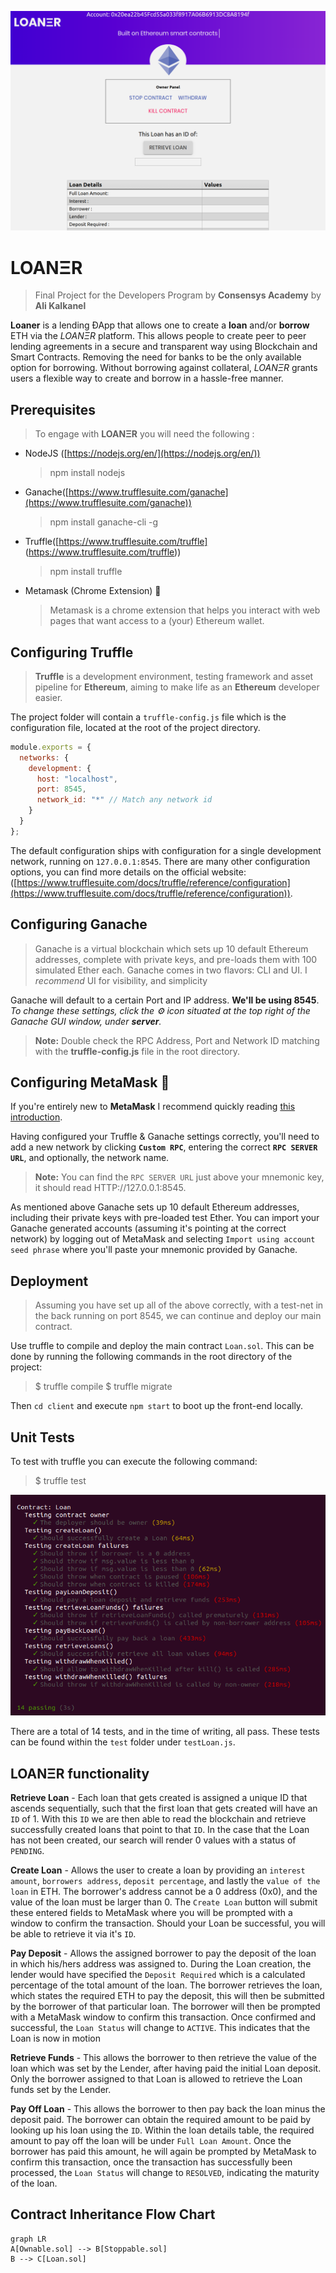  ![Loaner Home Page](/rand/image2.png)

# LOANΞR 
> Final Project for the Developers Program by **Consensys Academy**
> by **Ali Kalkanel**

**Loaner** is a lending ÐApp that allows one to create a **loan** and/or **borrow** ETH via the *LOANΞR* platform. This allows people to create peer to peer lending agreements in a secure and transparent way using Blockchain and Smart Contracts. Removing the need for banks to be the only available option for borrowing. Without borrowing against collateral, *LOANΞR* grants users a flexible way to create and borrow in a hassle-free manner.


## Prerequisites 
> To engage with **LOANΞR** you will need the following :

* NodeJS ([https://nodejs.org/en/](https://nodejs.org/en/))
	> npm install nodejs
* Ganache([https://www.trufflesuite.com/ganache](https://www.trufflesuite.com/ganache))
	>npm install ganache-cli -g
* Truffle([https://www.trufflesuite.com/truffle] (https://www.trufflesuite.com/truffle))
	> npm install truffle
* Metamask (Chrome Extension) 🦊
	> Metamask is a chrome extension that helps you interact with web pages that want access to a (your) Ethereum wallet.

## Configuring Truffle
> **Truffle** is a development environment, testing framework and asset pipeline for **Ethereum**, aiming to make life as an **Ethereum** developer easier.

The project folder will contain a `truffle-config.js` file which is the configuration file, located at the root of the project directory. 
```javascript
module.exports = {
  networks: {
    development: {
      host: "localhost",
      port: 8545,
      network_id: "*" // Match any network id
    }
  }
};
```
The default configuration ships with configuration for a single development network, running on  `127.0.0.1:8545`. There are many other configuration options, you can find more details on the official website:([https://www.trufflesuite.com/docs/truffle/reference/configuration](https://www.trufflesuite.com/docs/truffle/reference/configuration)).


## Configuring Ganache 

>Ganache is a virtual blockchain which sets up 10 default Ethereum addresses, complete with private keys, and pre-loads them with 100 simulated Ether each. Ganache comes in two flavors: CLI and UI. I *recommend* UI for visibility, and simplicity 

Ganache will default to a certain Port and IP address.  **We'll be using 8545**. *To change these settings, *click* the ⚙️ icon situated at the top right of the Ganache GUI window, under **server**.* 

>**Note:** Double check the RPC Address, Port and Network ID matching with the **truffle-config.js** file in the root directory. 
>

## Configuring MetaMask 🦊

If you're entirely new to **MetaMask** I recommend quickly reading [this introduction](https://bitfalls.com/2018/02/16/metamask-send-receive-ether/).

Having configured your Truffle & Ganache settings correctly, you'll need to add a new network by clicking **`Custom RPC`**, entering the correct **`RPC SERVER URL`**, and optionally, the network name.

> **Note:** You can find the `RPC SERVER URL` just above your mnemonic key, it should read HTTP://127.0.0.1:8545.

 As mentioned above Ganache sets up 10 default Ethereum addresses, including their private keys with pre-loaded test Ether. You can import your Ganache generated accounts (assuming it's pointing at the correct network) by logging out of MetaMask and selecting `Import using account seed phrase` where you'll paste your mnemonic provided by Ganache. 
 
## Deployment
>  Assuming you have set up all of the above correctly, with a test-net in the back running on port 8545, we can continue and deploy our main contract.
>  
Use truffle to compile and deploy the main contract `Loan.sol`. This can be done by running the following commands in the root directory of the project:

> $ truffle compile
>  $ truffle migrate

Then `cd client` and execute `npm start` to boot up the front-end locally.

##  Unit Tests
To test with truffle you can execute the following command:
> $ truffle test

![Testing results](/rand/image1.png)

There are a total of 14 tests, and in the time of writing, all pass. These tests can be found within the `test` folder under `testLoan.js`.
## LOANΞR functionality

 **Retrieve Loan** - Each loan that gets created is assigned a unique ID that ascends sequentially, such that the first loan that gets created will have an `ID` of 1. With this `ID` we are then able to read the blockchain and retrieve successfully created loans that point to that `ID`. In the case that the Loan has not been created, our search will render 0 values with a status of `PENDING`. 
 
**Create Loan** - Allows the user to create a loan by providing an `interest amount`, `borrowers address`, `deposit percentage`, and lastly the `value of the loan` in ETH. The borrower's address cannot be a 0 address (0x0), and the value of the loan must be larger than 0. The `Create Loan` button will submit these entered fields to MetaMask where you will be prompted with a window to confirm the transaction. Should your Loan be successful, you will be able to retrieve it via it's `ID`.

**Pay Deposit** - Allows the assigned borrower to pay the deposit of the loan in which his/hers address was assigned to. During the Loan creation, the lender would have specified the `Deposit Required` which is a calculated percentage of the total amount of the loan. The borrower retrieves the loan, which states the required ETH to pay the deposit, this will then be submitted by the borrower of that particular loan. The borrower will then be prompted with a MetaMask window to confirm this transaction. Once confirmed and successful, the `Loan Status` will change to `ACTIVE`. This indicates that the Loan is now in motion

**Retrieve Funds** - This allows the borrower to then retrieve the value of the loan which was set by the Lender, after having paid the initial Loan deposit. Only the borrower assigned to that Loan is allowed to retrieve the Loan funds set by the Lender.

**Pay Off Loan** - This allows the borrower to then pay back the loan minus the deposit paid. The borrower can obtain the required amount to be paid by looking up his loan using the `ID`. Within the loan details table, the required amount to pay off the loan will be under `Full Loan Amount`. Once the borrower has paid this amount, he will again be prompted by MetaMask to confirm this transaction, once the transaction has successfully been processed, the `Loan Status` will change to `RESOLVED`, indicating the maturity of the loan.

## Contract Inheritance Flow Chart
```mermaid
graph LR
A[Ownable.sol] --> B[Stoppable.sol]
B --> C[Loan.sol]
```
